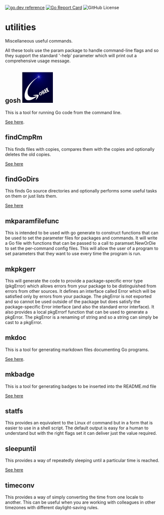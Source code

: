 <!-- Code generated by mkbadge; DO NOT EDIT. START -->
[![go.dev reference](https://img.shields.io/badge/go.dev-reference-green?logo=go)](https://pkg.go.dev/mod/github.com/nickwells/utilities)
[![Go Report Card](https://goreportcard.com/badge/github.com/nickwells/utilities)](https://goreportcard.com/report/github.com/nickwells/utilities)
![GitHub License](https://img.shields.io/github/license/nickwells/utilities)
<!-- Code generated by mkbadge; DO NOT EDIT. END -->
# utilities
Miscellaneous useful commands.

All these tools use the param package to handle command-line flags
and so they support the standard '-help' parameter which will print out a
comprehensive usage message.


## gosh ![gosh](gosh/_images/gosh.100x100.gif)
This is a tool for running Go code from the command line.

[See here](gosh/_gosh.DOC.md).

## findCmpRm
This finds files with copies, compares them with the copies and optionally
deletes the old copies.

[See here](findCmpRm/_findCmpRm.DOC.md)


## findGoDirs
This finds Go source directories and optionally performs some useful tasks on
them or just lists them.

[See here](findGoDirs/_findGoDirs.DOC.md)

## mkparamfilefunc
This is intended to be used with go generate to construct functions that can
be used to set the parameter files for packages and commands. It will write a
Go file with functions that can be passed to a call to paramset.NewOrDie to
set the per-command config files. This will allow the user of a program to
set parameters that they want to use every time the program is run.

## mkpkgerr
This will generate the code to provide a package-specific error type
(pkgError) which allows errors from your package to be distinguished from
errors from other sources. It defines an interface called Error which will be
satisfied only by errors from your package. The pkgError is not exported and
so cannot be used outside of the package but does satisfy the
package-specific Error interface (and also the standard error interface). It
also provides a local pkgErrorf function that can be used to generate a
pkgError. The pkgError is a renaming of string and so a string can simply be
cast to a pkgError.

## mkdoc
This is a tool for generating markdown files documenting Go programs.

[See here](mkdoc/_mkdoc.DOC.md).

## mkbadge
This is a tool for generating badges to be inserted into the README.md file

[See here](mkbadge/_mkbadge.DOC.md)

## statfs
This provides an equivalent to the Linux `df` command but in a form that is easier
to use in a shell script. The default output is easy for a human to
understand but with the right flags set it can deliver just the value
required.

## sleepuntil
This provides a way of repeatedly sleeping until a particular time is
reached.

[See here](sleepuntil/_sleepuntil.DOC.md)

## timeconv
This provides a way of simply converting the time from one locale to
another. This can be useful when you are working with colleagues in other
timezones with different daylight-saving rules.

